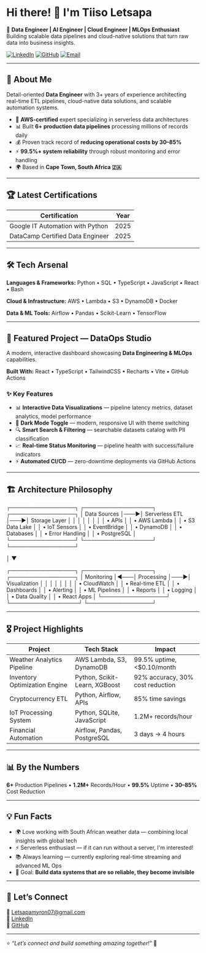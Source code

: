 # Hi there! 👋 I'm Tiiso Letsapa  

🚀 **Data Engineer | AI Engineer | Cloud Engineer | MLOps Enthusiast**  
Building scalable data pipelines and cloud-native solutions that turn raw data into business insights.

[![LinkedIn](https://img.shields.io/badge/LinkedIn-Connect-blue?logo=linkedin)](https://linkedin.com/in/tiiso-letsapa-664990209)
[![GitHub](https://img.shields.io/badge/GitHub-Letsapatiiso07-black?logo=github)](https://github.com/Letsapatiiso07)
[![Email](https://img.shields.io/badge/Email-Letsapamyron07%40gmail.com-red?logo=gmail)](mailto:Letsapamyron07@gmail.com)

---

## 🎯 About Me  

Detail-oriented **Data Engineer** with 3+ years of experience architecting real-time ETL pipelines, cloud-native data solutions, and scalable automation systems.

- 🔧 **AWS-certified** expert specializing in serverless data architectures  
- 📊 Built **6+ production data pipelines** processing millions of records daily  
- 💰 Proven track record of **reducing operational costs by 30–85%**  
- ⚡ **99.5%+ system reliability** through robust monitoring and error handling  
- 🌍 Based in **Cape Town, South Africa 🇿🇦**

---

## 🏆 Latest Certifications  

| Certification | Year |
|---------------|------|
| Google IT Automation with Python | 2025 |
| DataCamp Certified Data Engineer | 2025 |

---

## 🛠️ Tech Arsenal  

**Languages & Frameworks:** Python • SQL • TypeScript • JavaScript • React • Bash  

**Cloud & Infrastructure:** AWS • Lambda • S3 • DynamoDB • Docker  

**Data & ML Tools:** Airflow • Pandas • Scikit-Learn • TensorFlow  

---

## 🚀 Featured Project — DataOps Studio  

A modern, interactive dashboard showcasing **Data Engineering & MLOps** capabilities.

**Built With:** React • TypeScript • TailwindCSS • Recharts • Vite • GitHub Actions  

### ✨ Key Features
- 📊 **Interactive Data Visualizations** — pipeline latency metrics, dataset analytics, model performance  
- 🌙 **Dark Mode Toggle** — modern, responsive UI with theme switching  
- 🔍 **Smart Search & Filtering** — searchable datasets catalog with PII classification  
- 📈 **Real-time Status Monitoring** — pipeline health with success/failure indicators  
- ⚡ **Automated CI/CD** — zero-downtime deployments via GitHub Actions  

---

## 🏗️ Architecture Philosophy  

┌─────────────────┐ ┌──────────────────┐ ┌─────────────────┐
│ Data Sources │───▶│ Serverless ETL │───▶│ Storage Layer │
│ │ │ │ │ │
│ • APIs │ │ • AWS Lambda │ │ • S3 Data Lake │
│ • IoT Sensors │ │ • EventBridge │ │ • DynamoDB │
│ • Databases │ │ • Error Handling │ │ • PostgreSQL │
└─────────────────┘ └──────────────────┘ └─────────────────┘

│
▼

┌─────────────────┐ ┌──────────────────┐ ┌─────────────────┐
│ Monitoring │◀───│ Processing │───▶│ Visualization │
│ │ │ │ │ │
│ • CloudWatch │ │ • Real-time ETL │ │ • Dashboards │
│ • Alerting │ │ • ML Pipelines │ │ • Reports │
│ • Logging │ │ • Data Quality │ │ • React Apps │
└─────────────────┘ └──────────────────┘ └─────────────────┘


---

## 🎖️ Project Highlights  

| Project | Tech Stack | Impact |
|---------|------------|--------|
| Weather Analytics Pipeline | AWS Lambda, S3, DynamoDB | 99.5% uptime, <$0.10/month |
| Inventory Optimization Engine | Python, Scikit-Learn, XGBoost | 92% accuracy, 30% cost reduction |
| Cryptocurrency ETL | Python, Airflow, APIs | 85% time savings |
| IoT Processing System | Python, SQLite, JavaScript | 1.2M+ records/hour |
| Financial Automation | Airflow, Pandas, PostgreSQL | 3 days → 4 hours |

---

## 📊 By the Numbers  

**6+** Production Pipelines • **1.2M+** Records/Hour • **99.5%** Uptime • **30–85%** Cost Reduction  

---

## 💡 Fun Facts  

- 🌍 Love working with South African weather data — combining local insights with global tech  
- ⚡ Serverless enthusiast — if it can run without a server, I'm interested!  
- 📚 Always learning — currently exploring real-time streaming and advanced ML Ops  
- 🎯 Goal: **Build data systems that are so reliable, they become invisible**  

---

## 🤝 Let’s Connect  

💌 [Letsapamyron07@gmail.com](mailto:Letsapamyron07@gmail.com)  
🔗 [LinkedIn](https://linkedin.com/in/tiiso-letsapa-664990209)  
🐙 [GitHub](https://github.com/Letsapatiiso07)

---

⭐️ _“Let’s connect and build something amazing together!”_ 🚀






